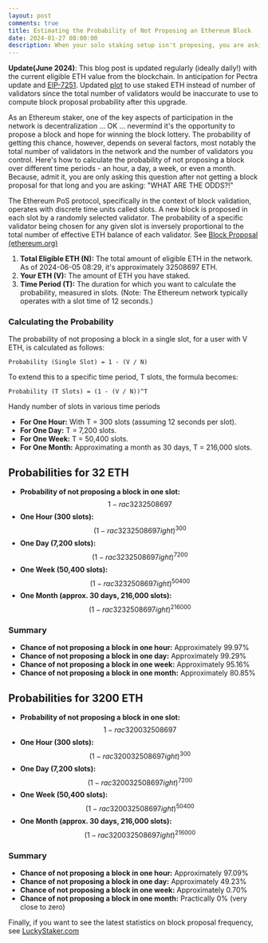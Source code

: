 ```yaml
---
layout: post
comments: true
title: Estimating the Probability of Not Proposing an Ethereum Block
date: 2024-01-27 08:00:00
description: When your solo staking setup isn't proposing, you are asking "WHAT ARE THE ODDS?!"
---
```

**Update(June 2024)**: This blog post is updated regularly (ideally daily!) with the current eligible ETH value from the blockchain. In anticipation for Pectra update and [EIP-7251](https://eips.ethereum.org/EIPS/eip-7251). Updated [plot](https://www.yewjin.com/assets/html/eth_block_probability.html) to use staked ETH instead of number of validators since the total number of validators would be inaccurate to use to compute block proposal probability after this upgrade.

As an Ethereum staker, one of the key aspects of participation in the network is decentralization ... OK ... nevermind it's the opportunity to propose a block and hope for winning the block lottery. The probability of getting this chance, however, depends on several factors, most notably the total number of validators in the network and the number of validators you control. Here's how to calculate the probability of not proposing a block over different time periods - an hour, a day, a week, or even a month. Because, admit it, you are only asking this question after not getting a block proposal for that long and you are asking: "WHAT ARE THE ODDS?!"

The Ethereum PoS protocol, specifically in the context of block validation, operates with discrete time units called slots. A new block is proposed in each slot by a randomly selected validator. The probability of a specific validator being chosen for any given slot is inversely proportional to the total number of effective ETH balance of each validator. See [Block Proposal (ethereum.org)](https://ethereum.org/en/developers/docs/consensus-mechanisms/pos/block-proposal/)

1. **Total Eligible ETH (N):** The total amount of eligible ETH in the network. As of 2024-06-05 08:29, it's approximately 32508697 ETH.
2. **Your ETH (V):** The amount of ETH you have staked.
3. **Time Period (T):** The duration for which you want to calculate the probability, measured in slots. (Note: The Ethereum network typically operates with a slot time of 12 seconds.)

### Calculating the Probability

The probability of not proposing a block in a single slot, for a user with V ETH, is calculated as follows:
```
Probability (Single Slot) = 1 - (V / N)
```

To extend this to a specific time period, T slots, the formula becomes:
```
Probability (T Slots) = (1 - (V / N))^T
```

Handy number of slots in various time periods

- **For One Hour:** With T = 300 slots (assuming 12 seconds per slot).
- **For One Day:** T = 7,200 slots.
- **For One Week:** T = 50,400 slots.
- **For One Month:** Approximating a month as 30 days, T = 216,000 slots.

## Probabilities for 32 ETH

- **Probability of not proposing a block in one slot:** $$ 1 - rac{32}{32508697} $$
- **One Hour (300 slots):** $$ \left( 1 - rac{32}{32508697} ight)^{300} $$
- **One Day (7,200 slots):** $$ \left( 1 - rac{32}{32508697} ight)^{7200} $$
- **One Week (50,400 slots):** $$ \left( 1 - rac{32}{32508697} ight)^{50400} $$
- **One Month (approx. 30 days, 216,000 slots):** $$ \left( 1 - rac{32}{32508697} ight)^{216000} $$

### Summary
- **Chance of not proposing a block in one hour:** Approximately 99.97%
- **Chance of not proposing a block in one day:** Approximately 99.29%
- **Chance of not proposing a block in one week:** Approximately 95.16%
- **Chance of not proposing a block in one month:** Approximately 80.85%

## Probabilities for 3200 ETH

- **Probability of not proposing a block in one slot:** $$ 1 - rac{3200}{32508697} $$
- **One Hour (300 slots):** $$ \left( 1 - rac{3200}{32508697} ight)^{300} $$
- **One Day (7,200 slots):** $$ \left( 1 - rac{3200}{32508697} ight)^{7200} $$
- **One Week (50,400 slots):** $$ \left( 1 - rac{3200}{32508697} ight)^{50400} $$
- **One Month (approx. 30 days, 216,000 slots):** $$ \left( 1 - rac{3200}{32508697} ight)^{216000} $$

### Summary
- **Chance of not proposing a block in one hour:** Approximately 97.09%
- **Chance of not proposing a block in one day:** Approximately 49.23%
- **Chance of not proposing a block in one week:** Approximately 0.70%
- **Chance of not proposing a block in one month:** Practically 0% (very close to zero)

Finally, if you want to see the latest statistics on block proposal frequency, see [LuckyStaker.com](https://luckystaker.com/home/)
